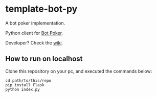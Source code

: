 # template-bot-py

A bot poker implementation.

Python client for [Bot Poker](https://botpoker.herokuapp.com/about).

Developer? Check the [wiki](https://botpoker.herokuapp.com/wiki).

## How to run on localhost

Clone this repository on your pc, and executed the commands below:

```
cd path/to/this/repo
pip install Flask
python index.py
```
